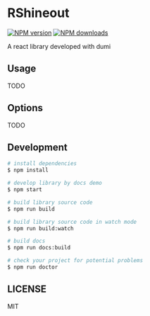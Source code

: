 # RShineout

[![NPM version](https://img.shields.io/npm/v/RShineout.svg?style=flat)](https://npmjs.org/package/RShineout)
[![NPM downloads](http://img.shields.io/npm/dm/RShineout.svg?style=flat)](https://npmjs.org/package/RShineout)

A react library developed with dumi

## Usage

TODO

## Options

TODO

## Development

```bash
# install dependencies
$ npm install

# develop library by docs demo
$ npm start

# build library source code
$ npm run build

# build library source code in watch mode
$ npm run build:watch

# build docs
$ npm run docs:build

# check your project for potential problems
$ npm run doctor
```

## LICENSE

MIT
